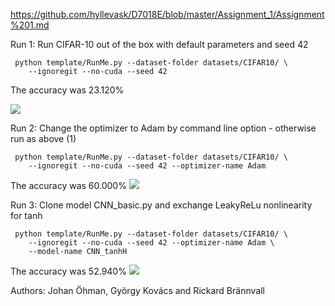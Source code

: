 https://github.com/hyllevask/D7018E/blob/master/Assignment_1/Assignment%201.md

Run 1: 
Run CIFAR-10 out of the box with default parameters and seed 42

```shell
 python template/RunMe.py --dataset-folder datasets/CIFAR10/ \
    --ignoregit --no-cuda --seed 42
````
The accuracy was 23.120%

![](defult_scalars.PNG)

Run 2: 
Change the optimizer to Adam by command line option - otherwise run as above (1)

```shell
 python template/RunMe.py --dataset-folder datasets/CIFAR10/ \
    --ignoregit --no-cuda --seed 42 --optimizer-name Adam
````
The accuracy was 60.000%
![](adam_scalars.PNG)

Run 3:
Clone model CNN_basic.py and exchange LeakyReLu nonlinearity for tanh

```shell
 python template/RunMe.py --dataset-folder datasets/CIFAR10/ \
    --ignoregit --no-cuda --seed 42 --optimizer-name Adam \
    --model-name CNN_tanhH
````
The accuracy was 52.940%
![](tanh_scalars.PNG)

Authors: Johan Öhman, György Kovács and Rickard Brännvall
